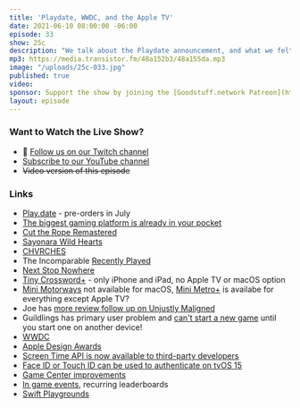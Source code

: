 ```yaml
---
title: 'Playdate, WWDC, and the Apple TV'
date: 2021-06-10 08:00:00 -06:00
episode: 33
show: 25c
description: "We talk about the Playdate announcement, and what we felt was relevant or interesting to Arcade and mobile gaming coming out of WWDC 2021."
mp3: https://media.transistor.fm/48a152b3/48a155da.mp3
image: "/uploads/25c-033.jpg"
published: true
video:
sponsor: Support the show by joining the [Goodstuff.network Patreon](https://www.patreon.com/goodstuff)
layout: episode
---
```


### Want to Watch the Live Show?

* 💙 [Follow us on our Twitch channel](https://goodstuff.network/twitch/)
* [Subscribe to our YouTube channel](https://www.youtube.com/user/goodstuffdotfm?sub_confirmation=1)
* ~~Video version of this episode~~

### Links

- [Play.date](https://play.date/) - pre-orders in July
- [The biggest gaming platform is already in your pocket](https://www.washingtonpost.com/video-games/2021/05/27/mobile-games-spending/)
- [Cut the Rope Remastered](https://apps.apple.com/us/app/cut-the-rope-remastered/id1524615151)
- [Sayonara Wild Hearts](https://apps.apple.com/us/app/sayonara-wild-hearts/id1441675161)
- [CHVRCHES](https://music.apple.com/us/artist/chvrches/566867492)
- The Incomparable [Recently Played](https://overcast.fm/+lNyx-avIc)
- [Next Stop Nowhere](https://apps.apple.com/us/app/next-stop-nowhere/id1466708191)
- [Tiny Crossword+](https://apps.apple.com/gb/app/tiny-crossword/id1551764376) - only iPhone and iPad, no Apple TV or macOS option
- [Mini Motorways](https://apps.apple.com/ca/app/mini-motorways/id1453901000) not available for macOS, [Mini Metro+](https://apps.apple.com/ca/app/mini-metro/id1550663539) is availabe for everything except Apple TV?
- Joe has [more review follow up on Unjustly Maligned](https://overcast.fm/+Eqcp4wkHU)
- Guildlings has primary user problem and [can't start a new game](https://twitter.com/guildlings/status/1371184582993739779?s=21) until you start one on another device!
- [WWDC](https://developer.apple.com/wwdc21/)
- [Apple Design Awards](https://developer.apple.com/design/awards/)
- [Screen Time API is now available to third-party developers](https://www.macrumors.com/2021/06/07/apple-screen-time-api-third-party-developers/)
- [Face ID or Touch ID can be used to authenticate on tvOS 15](https://www.macrumors.com/2021/06/08/tvos-15-face-id-touch-id-sign-in/)
- [Game Center improvements](https://developer.apple.com/wwdc21/10066)
- [In game events](https://developer.apple.com/wwdc20/10619), recurring leaderboards
- [Swift Playgrounds](https://www.apple.com/swift/playgrounds/)